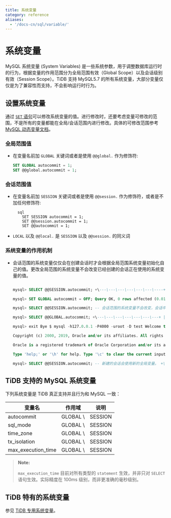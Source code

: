 ```yaml
---
title: 系统变量
category: reference
aliases:
  - '/docs-cn/sql/variable/'
---
```


# 系统变量

MySQL 系统变量 (System Variables) 是一些系统参数，用于调整数据库运行时的行为，根据变量的作用范围分为全局范围有效（Global Scope）以及会话级别有效（Session Scope）。TiDB 支持 MySQL5.7 的所有系统变量，大部分变量仅仅是为了兼容性而支持，不会影响运行时行为。

## 设置系统变量

通过 [`SET` 语句](/reference/sql/statements/admin.md#set-语句)可以修改系统变量的值。进行修改时，还要考虑变量可修改的范围，不是所有的变量都能在全局/会话范围内进行修改。具体的可修改范围参考 [MySQL 动态变量文档](https://dev.mysql.com/doc/refman/5.7/en/dynamic-system-variables.html)。

### 全局范围值

* 在变量名前加 `GLOBAL` 关键词或者是使用 `@@global.` 作为修饰符:
    
    ```sql
    SET GLOBAL autocommit = 1;
    SET @@global.autocommit = 1;
    ```

### 会话范围值

* 在变量名前加 `SESSION` 关键词或者是使用 `@@session.` 作为修饰符，或者是不加任何修饰符:
    
        sql
          SET SESSION autocommit = 1;
          SET @@session.autocommit = 1;
          SET @@autocommit = 1;

* `LOCAL` 以及 `@@local.` 是 `SESSION` 以及 `@@session.` 的同义词

### 系统变量的作用机制

* 会话范围的系统变量仅仅会在创建会话时才会根据全局范围系统变量初始化自己的值。更改全局范围的系统变量不会改变已经创建的会话正在使用的系统变量的值。
    
    ```sql mysql> SELECT @@GLOBAL.autocommit; +\---\---\---\---\---\---\---+ | @@GLOBAL.autocommit | +\---\---\---\---\---\---\---+ | ON | +\---\---\---\---\---\---\---+ 1 row in set (0.00 sec)
    
    mysql> SELECT @@SESSION.autocommit; +\---\---\---\---\---\---\----+ | @@SESSION.autocommit | +\---\---\---\---\---\---\----+ | ON | +\---\---\---\---\---\---\----+ 1 row in set (0.00 sec)
    
    mysql> SET GLOBAL autocommit = OFF; Query OK, 0 rows affected (0.01 sec)
    
    mysql> SELECT @@SESSION.autocommit; -- 会话范围的系统变量不会改变，会话中执行的事务依旧是以自动提交的形式来进行。 +\---\---\---\---\---\---\----+ | @@SESSION.autocommit | +\---\---\---\---\---\---\----+ | ON | +\---\---\---\---\---\---\----+ 1 row in set (0.00 sec)
    
    mysql> SELECT @@GLOBAL.autocommit; +\---\---\---\---\---\---\---+ | @@GLOBAL.autocommit | +\---\---\---\---\---\---\---+ | OFF | +\---\---\---\---\---\---\---+ 1 row in set (0.00 sec)
    
    mysql> exit Bye $ mysql -h127.0.0.1 -P4000 -uroot -D test Welcome to the MySQL monitor. Commands end with ; or \g. Your MySQL connection id is 3 Server version: 5.7.25-TiDB-None MySQL Community Server (Apache License 2.0)
    
    Copyright (c) 2000, 2019, Oracle and/or its affiliates. All rights reserved.
    
    Oracle is a registered trademark of Oracle Corporation and/or its affiliates. Other names may be trademarks of their respective owners.
    
    Type 'help;' or '\h' for help. Type '\c' to clear the current input statement.
    
    mysql> SELECT @@SESSION.autocommit; -- 新建的会话会使用新的全局变量。 +\---\---\---\---\---\---\----+ | @@SESSION.autocommit | +\---\---\---\---\---\---\----+ | OFF | +\---\---\---\---\---\---\----+ 1 row in set (0.00 sec) ```

## TiDB 支持的 MySQL 系统变量

下列系统变量是 TiDB 真正支持并且行为和 MySQL 一致：

| 变量名                      | 作用域       | 说明                             |
| ------------------------ | --------- | ------------------------------ |
| autocommit               | GLOBAL \ | SESSION | 是否自动 Commit 事务       |
| sql_mode                 | GLOBAL \ | SESSION | 支持部分 MySQL SQL mode， |
| time_zone                | GLOBAL \ | SESSION | 数据库所使用的时区            |
| tx_isolation             | GLOBAL \ | SESSION | 事务隔离级别               |
| max\_execution\_time | GLOBAL \ | SESSION | 语句超时时间，单位为毫秒         |


> **Note:**
> 
> `max_execution_time` 目前对所有类型的 `statement` 生效，并非只对 `SELECT` 语句生效。实际精度在 100ms 级别，而非更准确的毫秒级别。

## TiDB 特有的系统变量

参见 [TiDB 专用系统变量](/reference/configuration/tidb-server/tidb-specific-variables.md)。
